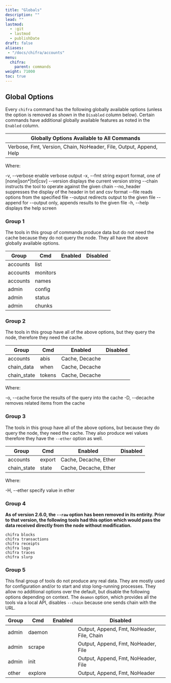 ```yaml
---
title: "Globals"
description: ""
lead: ""
lastmod:
  - :git
  - lastmod
  - publishDate
draft: false
aliases:
 - "/docs/chifra/accounts"
menu:
  chifra:
    parent: commands
weight: 71000
toc: true
---
```

## Global Options

Every `chifra` command has the following globally available options (unless the option is removed as shown in the `Disabled` column below). Certain commands have additional globally available features as noted in the `Enabled` column.

| Globally Options Available to All Commands                         |
| ------------------------------------------------------------------ |
| Verbose, Fmt, Version, Chain, NoHeader, File, Output, Append, Help |

Where:

  -v, --verbose            enable verbose output
  -x, --fmt string         export format, one of [none|json*|txt|csv]
      --version            displays the current version string
      --chain              instructs the tool to operate against the given chain
      --no_header          suppresses the display of the header in txt and csv format
      --file               reads options from the specified file
      --output             redirects output to the given file
      --append             for --output only, appends results to the given file
  -h, --help               displays the help screen

### Group 1

The tools in this group of commands produce data but do not need the cache because they do not query the node. They all have the above globally available options.

| Group    | Cmd      | Enabled | Disabled |
| -------- | -------- | ------- | -------- |
| accounts | list     |         |          |
| accounts | monitors |         |          |
| accounts | names    |         |          |
| admin    | config   |         |          |
| admin    | status   |         |          |
| admin    | chunks   |         |          |

### Group 2

The tools in this group have all of the above options, but they query the node, therefore they need the cache.

| Group       | Cmd    | Enabled        | Disabled |
| ----------- | ------ | -------------- | -------- |
| accounts    | abis   | Cache, Decache |          |
| chain_data  | when   | Cache, Decache |          |
| chain_state | tokens | Cache, Decache |          |

Where:

  -o, --cache              force the results of the query into the cache
  -D, --decache            removes related items from the cache

### Group 3

The tools in this group have all of the above options, but because they do query the node, they need the cache. They also produce wei values therefore they have the `--ether` option as well.

| Group       | Cmd    | Enabled               | Disabled |
| ----------- | ------ | --------------------- | -------- |
| accounts    | export | Cache, Decache, Ether |          |
| chain_state | state  | Cache, Decache, Ether |          |

Where:

  -H, --ether              specify value in ether

### Group 4

**As of version 2.6.0, the `--raw` option has been removed in  its entirity.
Prior to that version, the following tools had this option which would pass
the data received directly from the node without modification.**

```[bash]
chifra blocks
chifra transactions
chifra receipts
chifra logs
chifra traces
chifra slurp
```

### Group 5

This final group of tools do not produce any real data. They are mostly used for configuration and/or to start and stop long-running processes. They allow no additional options over the default, but disable the following options depending on context. The `deamon` option, which provides all the tools via a local API, disables `--chain` because one sends chain with the URL.

| Group | Cmd     | Enabled | Disabled                                   |
| ----- | ------- | ------- | ------------------------------------------ |
| admin | daemon  |         | Output, Append, Fmt, NoHeader, File, Chain |
| admin | scrape  |         | Output, Append, Fmt, NoHeader, File        |
| admin | init    |         | Output, Append, Fmt, NoHeader, File        |
| other | explore |         | Output, Append, Fmt, NoHeader              |
